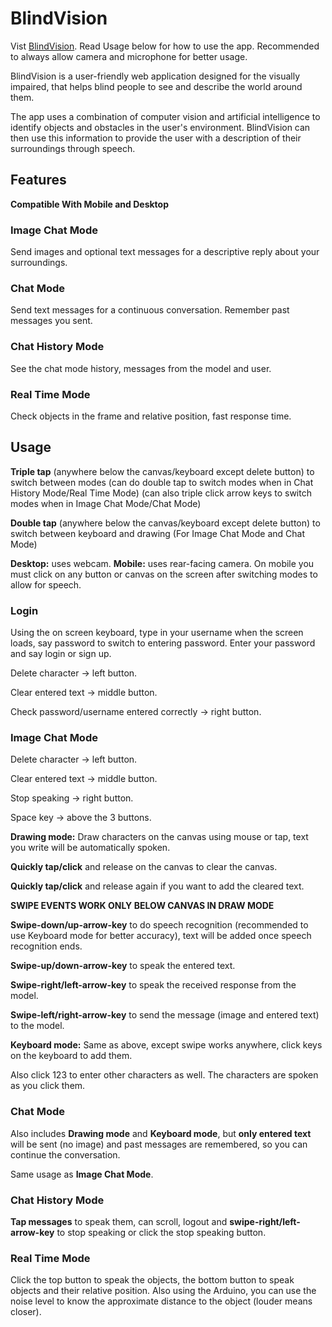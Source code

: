 # BlindVision

Vist [BlindVision](https://jodh.pythonanywhere.com/). Read Usage below for how to use the app. Recommended to always allow camera and microphone for better usage. 

BlindVision is a user-friendly web application designed for the visually impaired, that helps blind people to see and describe the world around them.


The app uses a combination of computer vision and artificial intelligence to identify objects and obstacles in the user's environment. BlindVision can then use this information to provide the user with a description of their surroundings through speech.


## Features
**Compatible With Mobile and Desktop**
### Image Chat Mode ###
Send images and optional text messages for a descriptive reply about your surroundings.


### Chat Mode ###
Send text messages for a continuous conversation. Remember past messages you sent.


### Chat History Mode ###
See the chat mode history, messages from the model and user.


### Real Time Mode ###
Check objects in the frame and relative position, fast response time.


## Usage


**Triple tap** (anywhere below the canvas/keyboard except delete button) to switch between modes (can do double tap to switch modes when in Chat History Mode/Real Time Mode) (can also triple click arrow keys to switch modes when in Image Chat Mode/Chat Mode)


**Double tap** (anywhere below the canvas/keyboard except delete button) to switch between keyboard and drawing (For Image Chat Mode and Chat Mode)


**Desktop:** uses webcam. **Mobile:** uses rear-facing camera. On mobile you must click on any button or canvas on the screen after switching modes to allow for speech.


### Login ###
Using the on screen keyboard, type in your username when the screen loads, say password to switch to entering password. Enter your password and say login or sign up.


Delete character -> left button.


Clear entered text -> middle button.


Check password/username entered correctly -> right button.


### Image Chat Mode ###
Delete character -> left button.


Clear entered text -> middle button.


Stop speaking -> right button.


Space key -> above the 3 buttons.


**Drawing mode:**
Draw characters on the canvas using mouse or tap, text you write will be automatically spoken.


**Quickly tap/click** and release on the canvas to clear the canvas.


**Quickly tap/click** and release again if you want to add the cleared text.


**SWIPE EVENTS WORK ONLY BELOW CANVAS IN DRAW MODE**

**Swipe-down/up-arrow-key** to do speech recognition (recommended to use Keyboard mode for better accuracy), text will be added once speech recognition ends.


**Swipe-up/down-arrow-key** to speak the entered text.


**Swipe-right/left-arrow-key** to speak the received response from the model.


**Swipe-left/right-arrow-key** to send the message (image and entered text) to the model.


**Keyboard mode:**
Same as above, except swipe works anywhere, click keys on the keyboard to add them.


Also click 123 to enter other characters as well. The characters are spoken as you click them.


### Chat Mode ###
Also includes **Drawing mode** and **Keyboard mode**, but **only entered text** will be sent (no image) and past messages are remembered, so you can continue the conversation.


Same usage as **Image Chat Mode**.


### Chat History Mode ###
**Tap messages** to speak them, can scroll, logout and **swipe-right/left-arrow-key** to stop speaking or click the stop speaking button.


### Real Time Mode ###
Click the top button to speak the objects, the bottom button to speak objects and their relative position. Also using the Arduino, you can use the noise level to know the approximate distance to the object (louder means closer).

